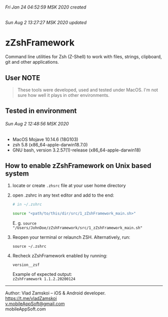 ###### Fri Jan 24 04:52:59 MSK 2020 created  
###### Sun Aug 2 13:27:27 MSK 2020 updated  

# zZshFramework  
Command line utilities for Zsh (Z-Shell) to work with files, strings, clipboard, git and other applications.  

## User NOTE  
> These tools were developed, used and tested under MacOS. I'm not sure how well it plays in other environments.  

## Tested in environment  

###### Sun Aug 2 12:48:56 MSK 2020
* MacOS Mojave 10.14.6 (18G103)  
* zsh 5.8 (x86_64-apple-darwin18.7.0)  
* GNU bash, version 3.2.57(1)-release (x86_64-apple-darwin18)  

## How to enable zZshFramework on Unix based system  
1. locate or create `.zhsrc` file at your user home directory 

2. open .zshrc in any text editor and add to the end:  
    ``` bash
    # in ~/.zshrc
    
    source "<path/to/this/dir/src/1_zZshFramework_main.sh>"
    ```

    E. g. 
    `source "/Users/JohnDoe/zZshFramework/src/1_zZshFramework_main.sh"`

3. Reopen your terminal or relaunch ZSH. Alternatively, run:  
    ```
    source ~/.zshrc
    ```

4. Recheck zZshFramework enabled by running:  
    ```
    version__zsf
    ```

    Example of expected output:  
    `zZshFramework 1.1.2.20200124`  

---
Author: Vlad Zamskoi – iOS & Android developer.  
https://t.me/vladZamskoi  
<v.mobileAppSoft@gmail.com>  
mobileAppSoft.com